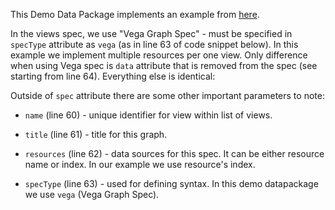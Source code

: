 This Demo Data Package implements an example from [here](https://vega.github.io/vega-editor/?mode=vega&spec=lifelines).

In the views spec, we use "Vega Graph Spec" - must be specified in `specType` attribute as `vega` (as in line 63 of code snippet below). In this example we implement multiple resources per one view.
Only difference when using Vega spec is `data` attribute that is removed from the spec (see starting from line 64). Everything else is identical:

<script src="https://gist.github.com/anuveyatsu/a327e3fb6312e3200ed04e6a9bd1f78e.js"></script>

Outside of `spec` attribute there are some other important parameters to note:

* `name` (line 60) - unique identifier for view within list of views.

* `title` (line 61) - title for this graph.

* `resources` (line 62) - data sources for this spec. It can be either resource name or index. In our example we use resource's index.

* `specType` (line 63) - used for defining syntax. In this demo datapackage we use `vega` (Vega Graph Spec).
